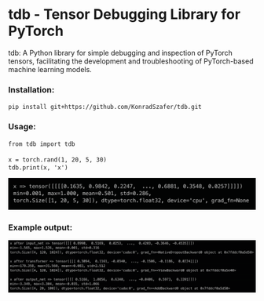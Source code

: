 # tdb - Tensor Debugging Library for PyTorch

tdb: A Python library for simple debugging and inspection of PyTorch tensors, facilitating the development and troubleshooting of PyTorch-based machine learning models.

### Installation:
```
pip install git+https://github.com/KonradSzafer/tdb.git
```

### Usage:
```
from tdb import tdb

x = torch.rand(1, 20, 5, 30)
tdb.print(x, 'x')
```

![](assets/example_output_1.png)

### Example output:
![](assets/example_output_2.png)
